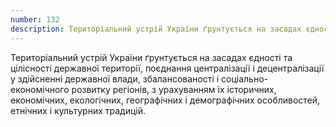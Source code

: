 ```yaml
---
number: 132
description: Територіальний устрій України ґрунтується на засадах єдності та цілісності державної території, поєднання централізації і децентралізації у здійсненні державної влади, збалансованості і соціально-економічного розвитку регіонів, з урахуванням їх історичних, економічних, екологічних, географічних і демографічних особливостей, етнічних і культурних традицій.
---
```


Територіальний устрій України ґрунтується на засадах єдності та цілісності державної території, поєднання централізації
і децентралізації у здійсненні державної влади, збалансованості і соціально-економічного розвитку регіонів, з
урахуванням їх історичних, економічних, екологічних, географічних і демографічних особливостей, етнічних і культурних
традицій.
